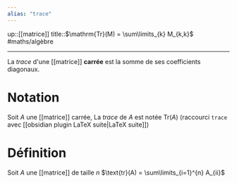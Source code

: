 ```yaml
---
alias: "trace"
---
```

up::[[matrice]]
title::$\mathrm{Tr}(M) = \sum\limits_{k} M_{k,k}$
#maths/algèbre

----
La *trace* d'une [[matrice]] **carrée** est la somme de ses coefficients diagonaux.


# Notation
Soit $A$ une [[matrice]] carrée,
La _trace_ de $A$ est notée $\mathrm{Tr}(A)$
(raccourci `trace` avec [[obsidian plugin LaTeX suite|LaTeX suite]])

# Définition
Soit $A$ une [[matrice]] de taille $n$
$\text{tr}(A) = \sum\limits_{i=1}^{n} A_{ii}$

